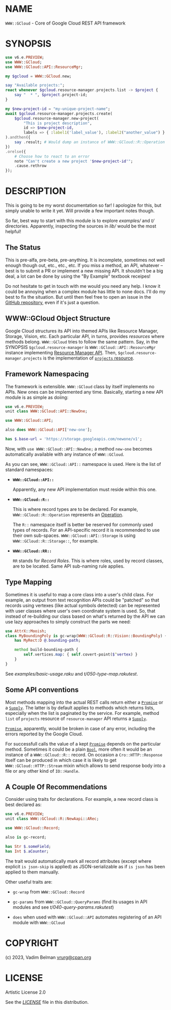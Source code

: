 # NAME

`WWW::GCloud` - Core of Google Cloud REST API framework

# SYNOPSIS

``` raku
use v6.e.PREVIEW;
use WWW::GCloud;
use WWW::GCloud::API::ResourceMgr;

my $gcloud = WWW::GCloud.new;

say "Available projects:";
react whenever $gcloud.resource-manager.projects.list -> $project {
    say "  * ", $project.project-id;
}

my $new-project-id = "my-unique-project-name";
await $gcloud.resource-manager.projects.create(
    $gcloud.resource-manager.new-project(
        "This is project description",
        id => $new-project-id,
        labels => { :label1('label_value'), :label2("another_value") } );
).andthen({
    say .result; # Would dump an instance of WWW::GCloud::R::Operation
})
.orelse({
    # Choose how to react to an error
    note "Can't create a new project '$new-project-id'";
    .cause.rethrow
});
```

# DESCRIPTION

This is going to be my worst documentation so far\! I apologize for this, but simply unable to write it yet. Will provide a few important notes though.

So far, best way to start with this module is to explore *examples/* and *t/* directories. Apparently, inspecting the sources in *lib/* would be the most helpful\!

## The Status

This is pre-alfa, pre-beta, pre-anything. It is incomplete, sometimes not well enough though out, etc., etc., etc. If you miss a method, an API, whatever – best is to submit a PR or implement a new missing API. It shouldn't be a big deal, a lot can be done by using the "By Example" textbook receipes\!

Do not hesitate to get in touch with me would you need any help. I know it could be annoying when a complex module has little to none docs. I'll do my best to fix the situation. But until then feel free to open an issue in the [GitHub repository](https://github.com/vrurg/raku-WWW-GCloud/issues), even if it's just a question.

## WWW::GCloud Object Structure

Google Cloud structures its API into themed APIs like Resource Manager, Storage, Vision, etc. Each particular API, in turns, provides *resources* where methods belong. `WWW::GCloud` tries to follow the same pattern. Say, in the SYNOPSIS `$gcloud.resource-manager` is `WWW::GCloud::API::ResourceMgr` instance implementing [Resource Manager API](https://cloud.google.com/resource-manager/reference/rest). Then, `$gcloud.resource-manager.projects` is the implementation of [`projects` resource](https://cloud.google.com/resource-manager/reference/rest#rest-resource:-v1.projects).

## Framework Namespacing

The framework is extensible. `WWW::GCloud` class by itself implements no APIs. New ones can be implemented any time. Basically, starting a new API module is as simple as doiing:

``` raku
use v6.e.PREVIEW;
unit class WWW::GCloud::API::NewOne;

use WWW::GCloud::API;

also does WWW::GCloud::API['new-one'];

has $.base-url = 'https://storage.googleapis.com/newone/v1';
```

Now, with `use WWW::GCloud::API::NewOne;` a method `new-one` becomes automatically available with any instance of `WWW::GCloud`.

As you can see, `WWW::GCloud::API::` namespace is used. Here is the list of standard namespaces:

  - **`WWW::GCloud::API::`**
    
    Apparently, any new API implementation must reside within this one.

  - **`WWW::GCloud::R::`**
    
    This is where record types are to be declared. For example, `WWW::GCloud::R::Operation` represents an [Operation](https://cloud.google.com/resource-manager/reference/rest/Shared.Types/Operation).
    
    The `R::` namespace itself is better be reserved for commonly used types of records. For an API-specific record it is recommended to use their own sub-spaces. `WWW::GCloud::API::Storage` is using `WWW::GCloud::R::Storage::`, for example.

  - **`WWW::GCloud::RR::`**
    
    `RR` stands for *Record Roles*. This is where roles, used by record classes, are to be located. Same API sub-naming rule applies.

## Type Mapping

Sometimes it is useful to map a core class into a user's child class. For example, an output from text recognition APIs could be "patched" so that records using vertexes (like actual symbols detected) can be represented with user classes where user's own coordinate system is used. So, that instead of re-building our class based on what's returned by the API we can use lazy approaches to simply construct the parts we need:

``` raku
use AttrX::Mooish;
class MyBoundingPoly is gc-wrap(WWW::GCloud::R::Vision::BoundingPoly) {
    has MyRect:D @.bounding-path;

    method build-bounding-path {
        self.vertices.map: { self.covert-point($^vertex) }
    }
}
```

See *examples/basic-usage.raku* and *t/050-type-map.rakutest*.

## Some API conventions

Most methods mapping into the actual REST calls return either a [`Promise`](https://docs.raku.org/type/Promise) or a [`Supply`](https://docs.raku.org/type/Supply). The latter is by default applies to methods which returns lists, especially when the list is paginated by the service. For example, method `list` of `projects` resource of `resource-manager` API returns a [`Supply`](https://docs.raku.org/type/Supply).

[`Promise`](https://docs.raku.org/type/Promise), apparently, would be broken in case of any error, including the errors reported by the Google Cloud.

For successfull calls the value of a kept [`Promise`](https://docs.raku.org/type/Promise) depends on the particular method. Sometimes it could be a plain [`Bool`](https://docs.raku.org/type/Bool), more often it would be an instance of a `WWW::GCloud::R::` record. On occasion a `Cro::HTTP::Response` itself can be produced in which case it is likely to get `WWW::GCloud::HTTP::Stream` mixin which allows to send response body into a file or any other kind of `IO::Handle`.

## A Couple Of Recommendations

Consider using traits for declarations. For example, a new record class is best declared as:

``` raku
use v6.e.PREVIEW;
unit class WWW::GCloud::R::NewAapi::ARec;

use WWW::GCloud::Record;

also is gc-record;

has Str $.someField;
has Int $.aCounter;
```

The trait would automatically mark all record attributes (except where explicit `is json-skip` is applied) as JSON-serializable as if `is json` has been applied to them manually.

Other useful traits are:

  - `gc-wrap` from `WWW::GCloud::Record`

  - `gc-params` from `WWW::GCloud::QueryParams` (find its usages in API modules and see *t/040-query-params.rakutest*)

  - `does` when used with `WWW::GCloud::API` automates registering of an API module with `WWW::GCloud`

# COPYRIGHT

(c) 2023, Vadim Belman <vrurg@cpan.org>

# LICENSE

Artistic License 2.0

See the [*LICENSE*](LICENSE) file in this distribution.
